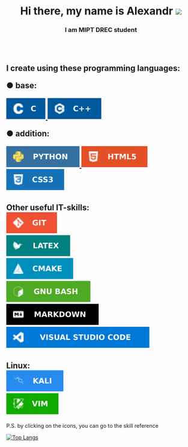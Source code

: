 
<h1 align="center">Hi there, my name is Alexandr
<img src="https://github.com/blackcater/blackcater/raw/main/images/Hi.gif" height="32"/></h1>
<h3 align="center">I am MIPT DREC student</h3>
<br><br>
<h2 align="left">
I create using these programming languages:<br>
<p>● base:</p>
<div>
<a href="https://www.gnu.org/software/gnu-c-manual/gnu-c-manual.html">
<img src="img/c_img.svg" alt="c">
</a>
<a href="https://en.cppreference.com/w/"> 
<img src="img/cpp_img.svg" alt="cpp">
</a>
</div>
<p>● addition:</p>
<a href="https://www.python.org/">
<img src="img/py.svg" alt="python">
</a>

<a href="https://htmlreference.io/">
<img src="img/html.svg" alt="html">
</a>
<a href="https://htmlreference.io/">
<img src="img/css.svg" alt="css">
</a>
</h2>


<h2 align="left">
Other useful IT-skills:<br>
<a href="https://git-scm.com/">
<img src="img/git.svg" alt="latex">
</a><br>
<a href="https://www.overleaf.com/learn/latex/Learn_LaTeX_in_30_minutes#What_is_LaTeX?">
<img src="img/latex.svg" alt="latex">
</a><br>
<a href="https://cmake.org/">
<img src="img/cmake.svg" alt="cmake">
</a><br>
<a href="https://www.gnu.org/software/bash/manual/bash.html">
<img src="img/bash.svg" alt="bash">
</a><br>
<a href="https://support.typora.io/Markdown-Reference/">
<img src="img/md.svg" alt="markdown">
</a><br>
<a href="https://code.visualstudio.com/">
<img src="img/vs.svg" alt="vs code">
</a><br>
</h2>


<h2 align="left">
Linux:<br>
<a href="https://www.kali.org/">
<img src="img/kali.svg" alt="kali">
</a><br>
<a href="https://losst.pro/kak-polzovatsya-tekstovym-redaktorom-vim#%D0%9A%D0%B0%D0%BA_%D0%B8%D1%81%D0%BF%D0%BE%D0%BB%D1%8C%D0%B7%D0%BE%D0%B2%D0%B0%D1%82%D1%8C_%D1%80%D0%B5%D0%B4%D0%B0%D0%BA%D1%82%D0%BE%D1%80_Vim">
<img src="img/vim.svg" alt="vim">
</a><br>

</h2>


P.S. by clicking on the icons, you can go to the skill reference

[![Top Langs](https://github-readme-stats.vercel.app/api/top-langs/?username=AlexArutiunian)](https://github.com/AlexArutiunian/github-readme-stats)